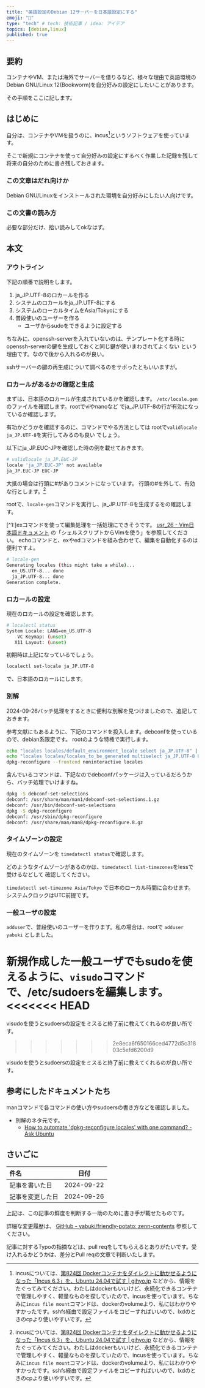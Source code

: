 ```yaml
---
title: "英語設定のDebian 12サーバーを日本語設定にする"
emoji: "🎉"
type: "tech" # tech: 技術記事 / idea: アイデア
topics: [debian,linux]
published: true
---
```

## 要約

コンテナやVM、または海外でサーバーを借りるなど、様々な理由で英語環境の
Debian GNU/Linux 12(Bookworm)を自分好みの設定にしたいことがあります。

その手順をここに記します。

## はじめに

自分は、コンテナやVMを扱うのに、incus[^1]というソフトウェアを使っています。

そこで新規にコンテナを使って自分好みの設定にするべく作業した記録を残して
将来の自分のために書き残しておきます。

[^1]: incusについては、[第824回 Dockerコンテナをダイレクトに動かせるようになった「Incus 6.3」を、Ubuntu 24.04で試す | gihyo.jp](https://gihyo.jp/admin/serial/01/ubuntu-recipe/0824) などから、情報をたぐってみてください。わたしはdockerもいいけど、永続化できるコンテナで管理しやすく、軽量なものを探していたので、incusを使っています。ちなみに`incus file mount`コマンドは、dockerのvolumeより、私にはわかりやすかったです。sshfs経由で設定ファイルをコピーすればいいので、lxdのときのcpより使いやすいです。

### この文章はだれ向けか

Debian GNU/Linuxをインストールされた環境を自分好みにしたい人向けです。

### この文書の読み方

必要な部分だけ、拾い読みしてokなはず。

## 本文

### アウトライン

下記の順番で説明をします。

1. ja_JP.UTF-8のロカールを作る
1. システムのロカールをja_JP.UTF-8にする
1. システムのローカルタイムをAsia/Tokyoにする
1. 普段使いのユーザーを作る
    - ユーザからsudoをできるように設定する

ちなみに、openssh-serverを入れていないのは、テンプレート化する時に
openssh-serverの鍵を生成しておくと同じ鍵が使いまわされてよくない
という理由です。なので後から入れるのが良い。

sshサーバーの鍵の再生成について調べるのをサボったともいいますが。

### ロカールがあるかの確認と生成

まずは、日本語のロカールが生成されているかを確認します。
`/etc/locale.gen`のファイルを確認します。rootでviやnanoなど
でja_JP.UTF-8の行が有効になっているか確認します。

有功かどうかを確認するのに、コマンドでやる方法としては
rootで`validlocale ja_JP.UTF-8`を実行してみるのも良い
でしょう。

以下にja_JP.EUC-JPを確認した時の例を載せておきます。

```sh
# validlocale ja_JP.EUC-JP
locale 'ja_JP.EUC-JP' not available
ja_JP.EUC-JP EUC-JP
```

大抵の場合は行頭に#がありコメントになっています。
行頭の#を外して、有効な行とします。[^1]

rootで、`locale-gen`コマンドを実行し、ja_JP.UTF-8を生成するをの確認します。

[^1:]exコマンドを使って編集処理を一括処理にできそうです。
[usr_26 - Vim日本語ドキュメント](https://vim-jp.org/vimdoc-ja/usr_26.html#26.4)
の「シェルスクリプトからVimを使う」を参照してください。
echoコマンドと、exやedコマンドを組み合わせて、編集を自動化するのは便利ですよ。


```sh
# locale-gen 
Generating locales (this might take a while)...
  en_US.UTF-8... done
  ja_JP.UTF-8... done
Generation complete.
```

### ロカールの設定

現在のロカールの設定を確認します。

```sh
# localectl status
System Locale: LANG=en_US.UTF-8
    VC Keymap: (unset)
   X11 Layout: (unset)
```

初期時は上記になっているでしょう。

```sh
localectl set-locale ja_JP.UTF-8
```

で、日本語のロカールにします。

### 別解

2024-09-26バッチ処理をするときに便利な別解を見つけましたので、追記しておきます。

参考文献にもあるように、下記のコマンドを投入します。debconfを使っているので、debian系限定です。
rootのような特権で実行します。

```sh
echo "locales locales/default_environment_locale select ja_JP.UTF-8" | debconf-set-selections
echo "locales locales/locales_to_be_generated multiselect ja_JP.UTF-8 UTF-8" | debconf-set-selections
dpkg-reconfigure --frontend noninteractive locales
```

含んでいるコマンドは、下記なのでdebconfパッケージは入っているだろうから、バッチ処理でいけますね。

```sh
dpkg -S debconf-set-selections
debconf: /usr/share/man/man1/debconf-set-selections.1.gz
debconf: /usr/bin/debconf-set-selections
dpkg -S dpkg-reconfigure
debconf: /usr/sbin/dpkg-reconfigure
debconf: /usr/share/man/man8/dpkg-reconfigure.8.gz
```

### タイムゾーンの設定

現在のタイムゾーンを
`timedatectl status`で確認します。

どのようなタイムゾーンがあるのかは、`timedatectl list-timezones`をlessで受けるなどして
確認してください。

`timedatectl set-timezone Asia/Tokyo`
で日本のローカル時間に合わせます。システムクロックはUTC前提です。

### 一般ユーザの設定

`adduser`で、普段使いのユーザーを作ります。私の場合は、rootで
`adduser yabuki` としました。

新規作成した一般ユーザでもsudoを使えるように、`visudo`コマンドで、/etc/sudoersを編集します。
<<<<<<< HEAD
=======

visudoを使うとsudoersの設定をミスると終了前に教えてくれるのが良い所です。
>>>>>>> 2e8eca6f650166ced4772d5c31803c5efd6200d9

visudoを使うとsudoersの設定をミスると終了前に教えてくれるのが良い所です。

## 参考にしたドキュメントたち

manコマンドで各コマンドの使い方やsudoersの書き方などを確認しました。

- 別解のネタ元です。
  - [How to automate 'dpkg-reconfigure locales' with one command? - Ask Ubuntu](https://askubuntu.com/questions/683406/how-to-automate-dpkg-reconfigure-locales-with-one-command)

## さいごに

|     件名       |   日付   |
|:----           |:----:|
|記事を書いた日  |2024-09-22|
|記事を変更した日|2024-09-26|

上記は、この記事の鮮度を判断する一助のために書き手が載せたものです。

詳細な変更履歴は、
[GitHub - yabuki/friendly-potato: zenn-contents](https://github.com/yabuki/friendly-potato)
参照してください。

記事に対するTypoの指摘などは、pull reqをしてもらえるとありがたいです。受け入れるかどうかは、差分とPull reqの文章で判断いたします。

<!-- 文章の目的は何か -->
<!-- 読み手に何の情報を伝えるのか -->
<!-- 読んだひとにどういう行動をしてもらいたいのか -->
<!-- だれに向けての文章か -->
<!-- この文章の肝はどこか -->
